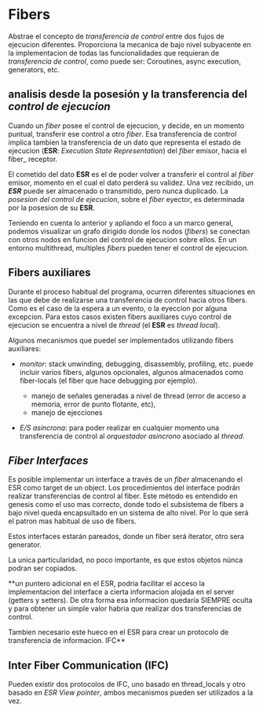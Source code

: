 # Fibers

Abstrae el concepto de _transferencia de control_ entre dos fujos de
ejecucion diferentes. Proporciona la mecanica de bajo nivel subyacente en la
implementacion de todas las funcionalidades que requieran de _transferencia de
control_, como puede ser: Coroutines, async execution, generators, etc.

## analisis desde la posesión y la transferencia del _control de ejecucion_

Cuando un _fiber_ posee el control de ejecucion, y decide, en un momento
puntual, transferir ese control a otro _fiber_. Esa transferencia de control
implica tambien la transferencia de un dato que representa el estado de
ejecucion (**ESR**: _Execution State Representation_) del _fiber_ emisor,
hacia el fiber_ receptor.

El cometido del dato **ESR** es el de poder volver a transferir el control al
_fiber_ emisor, momento en el cual el dato perderá su validez. Una vez recibido,
un _**ESR**_ puede ser almacenado o transmitido, pero nunca duplicado. La
_posesion del control de ejecucion_, sobre el _fiber_ eyector, es determinada
por la posesion de su **ESR**.

Teniendo en cuenta lo anterior y apliando el foco a un marco general, podemos
visualizar un grafo dirigido donde los nodos (_fibers_) se conectan con otros
nodos en funcion del control de ejecucion sobre ellos. En un entorno
multithread, multiples _fibers_ pueden tener el control de ejecucion.

## Fibers auxiliares

Durante el proceso habitual del programa, ocurren diferentes situaciones en las
que debe de realizarse una transferencia de control hacia otros fibers. Como es
el caso de la espera a un evento, o la eyeccion por alguna excepcion. Para
estos casos existen fibers auxiliares cuyo control de ejecucion se encuentra a
nivel de _thread_ (el **ESR** es _thread local_).

Algunos mecanismos que puedel ser implementados utilizando fibers auxiliares:

  - *monitor*: stack unwinding, debugging, disassembly, profiling, etc.
    puede incluir varios fibers, algunos opcionales, algunos almacenados como
    fiber-locals (el fiber que hace debugging por ejemplo).
    - manejo de señales generadas a nivel de thread (error de acceso a memoria,
      error de punto flotante, etc),
    - manejo de ejecciones

  - *E/S asincrona*: para poder realizar en cualquier momento una transferencia
  de control al _orquestador asincrono_ asociado al _thread_.


## _Fiber Interfaces_

Es posible implementar un interface a través de un _fiber_ almacenando el ESR
como target de un object. Los procedimientos del interface podrán realizar
transferencias de control al fiber. Este método es entendido en genesis como
el uso mas correcto, donde todo el subsistema de fibers a bajo nivel queda
encapsultado en un sistema de alto nivel. Por lo que será el patron mas
habitual de uso de fibers.

Estos interfaces estarán pareados, donde un fiber será iterator, otro sera generator.

La unica particularidad, no poco importante, es que estos objetos núnca podran
ser copiados.

**un puntero adicional en el ESR, podria facilitar el acceso la implementacion del
interface a cierta informacion alojada en el server (getters y setters). De otra
forma esa informacion quedaría SIEMPRE oculta y para obtener un simple valor
habria que realizar dos transferencias de control.

Tambien necesario este hueco en el ESR para crear un protocolo de transferencia
de informacion. IFC**

## Inter Fiber Communication (IFC)

Pueden existir dos protocolos de IFC, uno basado en thread_locals y otro basado
en *ESR View pointer*, ambos mecanismos pueden ser utilizados a la vez.
